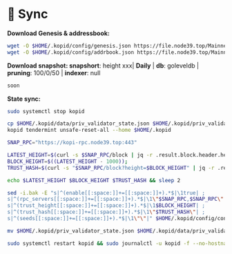 # 🚅 Sync

**Download Genesis & addressbook:**

```bash
wget -O $HOME/.kopid/config/genesis.json https://file.node39.top/Mainnet/Kopi/genesis.json
wget -O $HOME/.kopid/config/addrbook.json https://file.node39.top/Mainnet/Kopi/addrbook.json
```

**Download snapshot: snapshort**: height xxx| **Daily** | **db**: goleveldb | **pruning**: 100/0/50 | **indexer**: null

```bash
soon
```

**State sync:**

```bash
sudo systemctl stop kopid

cp $HOME/.kopid/data/priv_validator_state.json $HOME/.kopid/priv_validator_state.json
kopid tendermint unsafe-reset-all --home $HOME/.kopid

SNAP_RPC="https://kopi-rpc.node39.top:443"

LATEST_HEIGHT=$(curl -s $SNAP_RPC/block | jq -r .result.block.header.height);
BLOCK_HEIGHT=$((LATEST_HEIGHT - 1000));
TRUST_HASH=$(curl -s "$SNAP_RPC/block?height=$BLOCK_HEIGHT" | jq -r .result.block_id.hash) 

echo $LATEST_HEIGHT $BLOCK_HEIGHT $TRUST_HASH && sleep 2

sed -i.bak -E "s|^(enable[[:space:]]+=[[:space:]]+).*$|\1true| ;
s|^(rpc_servers[[:space:]]+=[[:space:]]+).*$|\1\"$SNAP_RPC,$SNAP_RPC\"| ;
s|^(trust_height[[:space:]]+=[[:space:]]+).*$|\1$BLOCK_HEIGHT| ;
s|^(trust_hash[[:space:]]+=[[:space:]]+).*$|\1\"$TRUST_HASH\"| ;
s|^(seeds[[:space:]]+=[[:space:]]+).*$|\1\"\"|" $HOME/.kopid/config/config.toml

mv $HOME/.kopid/priv_validator_state.json $HOME/.kopid/data/priv_validator_state.json

sudo systemctl restart kopid && sudo journalctl -u kopid -f --no-hostname -o cat
```




